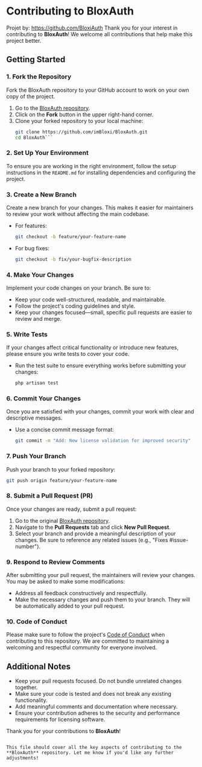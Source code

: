# Contributing to BloxAuth
Projet by: https://github.com/BloxiAuth
Thank you for your interest in contributing to **BloxAuth**! We welcome all contributions that help make this project better.

## Getting Started

### 1. Fork the Repository

Fork the BloxAuth repository to your GitHub account to work on your own copy of the project.

1. Go to the [BloxAuth repository](https://github.com/imBloxi/BloxAuth).
2. Click on the **Fork** button in the upper right-hand corner.
3. Clone your forked repository to your local machine:
   ```bash
   git clone https://github.com/imBloxi/BloxAuth.git
   cd BloxAuth```

### 2. Set Up Your Environment

To ensure you are working in the right environment, follow the setup instructions in the `README.md` for installing dependencies and configuring the project.

### 3. Create a New Branch

Create a new branch for your changes. This makes it easier for maintainers to review your work without affecting the main codebase.

- For features:
   ```bash
   git checkout -b feature/your-feature-name
   ```
- For bug fixes:
   ```bash
   git checkout -b fix/your-bugfix-description
   ```

### 4. Make Your Changes

Implement your code changes on your branch. Be sure to:

- Keep your code well-structured, readable, and maintainable.
- Follow the project's coding guidelines and style.
- Keep your changes focused—small, specific pull requests are easier to review and merge.

### 5. Write Tests

If your changes affect critical functionality or introduce new features, please ensure you write tests to cover your code.

- Run the test suite to ensure everything works before submitting your changes:
   ```bash
   php artisan test
   ```

### 6. Commit Your Changes

Once you are satisfied with your changes, commit your work with clear and descriptive messages.

- Use a concise commit message format:
   ```bash
   git commit -m "Add: New license validation for improved security"
   ```

### 7. Push Your Branch

Push your branch to your forked repository:

```bash
git push origin feature/your-feature-name
```

### 8. Submit a Pull Request (PR)

Once your changes are ready, submit a pull request:

1. Go to the original [BloxAuth repository](https://github.com/imBloxi/BloxAuth).
2. Navigate to the **Pull Requests** tab and click **New Pull Request**.
3. Select your branch and provide a meaningful description of your changes. Be sure to reference any related issues (e.g., "Fixes #issue-number").

### 9. Respond to Review Comments

After submitting your pull request, the maintainers will review your changes. You may be asked to make some modifications:

- Address all feedback constructively and respectfully.
- Make the necessary changes and push them to your branch. They will be automatically added to your pull request.

### 10. Code of Conduct

Please make sure to follow the project's [Code of Conduct](./CODE_OF_CONDUCT.md) when contributing to this repository. We are committed to maintaining a welcoming and respectful community for everyone involved.

## Additional Notes

- Keep your pull requests focused. Do not bundle unrelated changes together.
- Make sure your code is tested and does not break any existing functionality.
- Add meaningful comments and documentation where necessary.
- Ensure your contribution adheres to the security and performance requirements for licensing software.

Thank you for your contributions to **BloxAuth**!
```

This file should cover all the key aspects of contributing to the **BloxAuth** repository. Let me know if you'd like any further adjustments!
